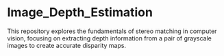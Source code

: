 # Image_Depth_Estimation
This repository explores the fundamentals of stereo matching in computer vision, focusing on extracting depth information from a pair of grayscale images to create accurate disparity maps.
